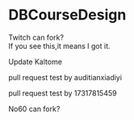 # DBCourseDesign


Twitch can fork?  
If you see this,it means I got it.

Update  Kaltome

pull request test by auditianxiadiyi

pull request test by 17317815459

No60 can fork?

